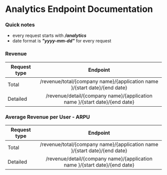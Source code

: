 <h1>Analytics Endpoint Documentation</h1>

<h3>Quick notes</h3>

+ every request starts with ***/analytics***
+ date format is ***"yyyy-mm-dd"*** for every request

<h3>Revenue</h3>

| Request type  | Endpoint|
| ------------- |:-------------:|
| Total | /revenue/total/{company name}/{application name }/{start date}/{end date}|
| Detailed      | /revenue/detail/{company name}/{application name }/{start date}/{end date}|

<h3>Average Revenue per User - ARPU</h3>

| Request type  | Endpoint|
| ------------- |:-------------:|
| Total | /revenue/total/{company name}/{application name }/{start date}/{end date}|
| Detailed      | /revenue/detail/{company name}/{application name }/{start date}/{end date}|
